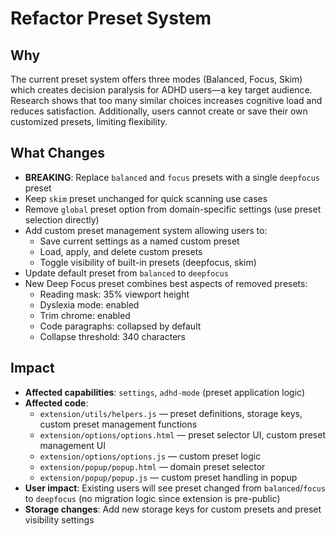 # Refactor Preset System

## Why
The current preset system offers three modes (Balanced, Focus, Skim) which creates decision paralysis for ADHD users—a key target audience. Research shows that too many similar choices increases cognitive load and reduces satisfaction. Additionally, users cannot create or save their own customized presets, limiting flexibility.

## What Changes
- **BREAKING**: Replace `balanced` and `focus` presets with a single `deepfocus` preset
- Keep `skim` preset unchanged for quick scanning use cases
- Remove `global` preset option from domain-specific settings (use preset selection directly)
- Add custom preset management system allowing users to:
  - Save current settings as a named custom preset
  - Load, apply, and delete custom presets
  - Toggle visibility of built-in presets (deepfocus, skim)
- Update default preset from `balanced` to `deepfocus`
- New Deep Focus preset combines best aspects of removed presets:
  - Reading mask: 35% viewport height
  - Dyslexia mode: enabled
  - Trim chrome: enabled
  - Code paragraphs: collapsed by default
  - Collapse threshold: 340 characters

## Impact
- **Affected capabilities**: `settings`, `adhd-mode` (preset application logic)
- **Affected code**:
  - `extension/utils/helpers.js` — preset definitions, storage keys, custom preset management functions
  - `extension/options/options.html` — preset selector UI, custom preset management UI
  - `extension/options/options.js` — custom preset logic
  - `extension/popup/popup.html` — domain preset selector
  - `extension/popup/popup.js` — custom preset handling in popup
- **User impact**: Existing users will see preset changed from `balanced`/`focus` to `deepfocus` (no migration logic since extension is pre-public)
- **Storage changes**: Add new storage keys for custom presets and preset visibility settings
